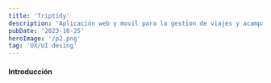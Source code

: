```yaml
---
title: 'Triptidy'
description: 'Aplicación web y movil para la gestion de viajes y acampadas'
pubDate: '2023-10-25'
heroImage: '/p2.png'
tag: 'UX/UI desing'
---
```


#### Introducción